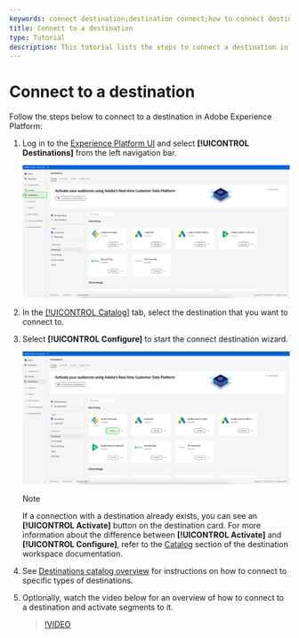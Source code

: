 ```yaml
---
keywords: connect destination;destination connect;how to connect destination
title: Connect to a destination
type: Tutorial
description: This tutorial lists the steps to connect a destination in Adobe Experience Platform
---
```


# Connect to a destination 

Follow the steps below to connect to a destination in Adobe Experience Platform:

1. Log in to the [Experience Platform UI](https://platform.adobe.com/) and select **[!UICONTROL Destinations]** from the left navigation bar.
   
   ![Connect to destination](../assets/ui/connect-destinations/connect-destination.png)

2. In the [[!UICONTROL Catalog]](./destinations-workspace.md#catalog) tab, select the destination that you want to connect to.
   
3. Select **[!UICONTROL Configure]** to start the connect destination wizard.
   
   ![Configure destination](../assets/ui/connect-destinations/configure-destination.png)

   >[!NOTE]
   >
   >If a connection with a destination already exists, you can see an **[!UICONTROL Activate]** button on the destination card. For more information about the difference between **[!UICONTROL Activate]** and **[!UICONTROL Configure]**, refer to the [Catalog](../ui/destinations-workspace.md#catalog) section of the destination workspace documentation.  

4. See [Destinations catalog overview](/destinations/catalog/overview.md) for instructions on how to connect to specific types of destinations.

5. Optionally, watch the video below for an overview of how to connect to a destination and activate segments to it.
   
   >[!VIDEO](https://video.tv.adobe.com/v/29710?quality=12)